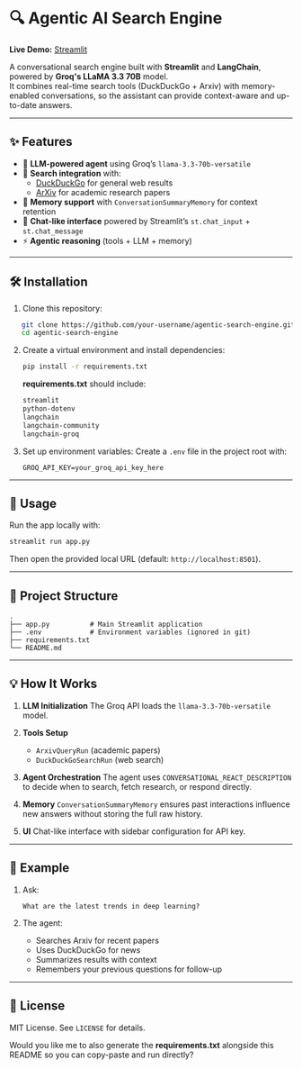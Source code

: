 # 🔍 Agentic AI Search Engine 


**Live Demo:** [Streamlit](https://ai-search-engine-project.streamlit.app)

A conversational search engine built with **Streamlit** and **LangChain**, powered by **Groq's LLaMA 3.3 70B** model.  
It combines real-time search tools (DuckDuckGo + Arxiv) with memory-enabled conversations, so the assistant can provide context-aware and up-to-date answers.

---

## ✨ Features
- 🤖 **LLM-powered agent** using Groq’s `llama-3.3-70b-versatile`
- 🔎 **Search integration** with:
  - [DuckDuckGo](https://duckduckgo.com/) for general web results
  - [ArXiv](https://arxiv.org/) for academic research papers
- 🧠 **Memory support** with `ConversationSummaryMemory` for context retention
- 💬 **Chat-like interface** powered by Streamlit’s `st.chat_input` + `st.chat_message`
- ⚡ **Agentic reasoning** (tools + LLM + memory)

---

## 🛠️ Installation

1. Clone this repository:
```bash
   git clone https://github.com/your-username/agentic-search-engine.git
   cd agentic-search-engine
````

2. Create a virtual environment and install dependencies:

   ```bash
   pip install -r requirements.txt
   ```

   **requirements.txt** should include:

   ```txt
   streamlit
   python-dotenv
   langchain
   langchain-community
   langchain-groq
   ```

3. Set up environment variables:
   Create a `.env` file in the project root with:

   ```env
   GROQ_API_KEY=your_groq_api_key_here
   ```

---

## 🚀 Usage

Run the app locally with:

```bash
streamlit run app.py
```

Then open the provided local URL (default: `http://localhost:8501`).

---

## 📂 Project Structure

```
.
├── app.py          # Main Streamlit application
├── .env            # Environment variables (ignored in git)
├── requirements.txt
└── README.md
```

---

## 💡 How It Works

1. **LLM Initialization**
   The Groq API loads the `llama-3.3-70b-versatile` model.
2. **Tools Setup**

   * `ArxivQueryRun` (academic papers)
   * `DuckDuckGoSearchRun` (web search)
3. **Agent Orchestration**
   The agent uses `CONVERSATIONAL_REACT_DESCRIPTION` to decide when to search, fetch research, or respond directly.
4. **Memory**
   `ConversationSummaryMemory` ensures past interactions influence new answers without storing the full raw history.
5. **UI**
   Chat-like interface with sidebar configuration for API key.

---

## 📸 Example

1. Ask:

   ```
   What are the latest trends in deep learning?
   ```
2. The agent:

   * Searches Arxiv for recent papers
   * Uses DuckDuckGo for news
   * Summarizes results with context
   * Remembers your previous questions for follow-up

---

## 📝 License

MIT License. See `LICENSE` for details.





Would you like me to also generate the **requirements.txt** alongside this README so you can copy-paste and run directly?
```
